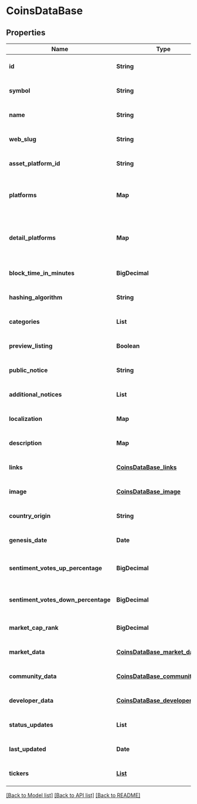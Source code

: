 # CoinsDataBase
## Properties

| Name | Type | Description | Notes |
|------------ | ------------- | ------------- | -------------|
| **id** | **String** | coin id | [optional] [default to null] |
| **symbol** | **String** | coin symbol | [optional] [default to null] |
| **name** | **String** | coin name | [optional] [default to null] |
| **web\_slug** | **String** | coin web slug | [optional] [default to null] |
| **asset\_platform\_id** | **String** | coin asset platform id | [optional] [default to null] |
| **platforms** | **Map** | coin asset platform and contract address | [optional] [default to null] |
| **detail\_platforms** | **Map** | detailed coin asset platform and contract address | [optional] [default to null] |
| **block\_time\_in\_minutes** | **BigDecimal** | blockchain block time in minutes | [optional] [default to null] |
| **hashing\_algorithm** | **String** | blockchain hashing algorithm | [optional] [default to null] |
| **categories** | **List** | coin categories | [optional] [default to null] |
| **preview\_listing** | **Boolean** | preview listing coin | [optional] [default to null] |
| **public\_notice** | **String** | public notice | [optional] [default to null] |
| **additional\_notices** | **List** | additional notices | [optional] [default to null] |
| **localization** | **Map** | coin name localization | [optional] [default to null] |
| **description** | **Map** | coin description | [optional] [default to null] |
| **links** | [**CoinsDataBase_links**](CoinsDataBase_links.md) |  | [optional] [default to null] |
| **image** | [**CoinsDataBase_image**](CoinsDataBase_image.md) |  | [optional] [default to null] |
| **country\_origin** | **String** | coin country of origin | [optional] [default to null] |
| **genesis\_date** | **Date** | coin genesis date | [optional] [default to null] |
| **sentiment\_votes\_up\_percentage** | **BigDecimal** | coin sentiment votes up percentage | [optional] [default to null] |
| **sentiment\_votes\_down\_percentage** | **BigDecimal** | coin sentiment votes down percentage | [optional] [default to null] |
| **market\_cap\_rank** | **BigDecimal** | coin rank by market cap | [optional] [default to null] |
| **market\_data** | [**CoinsDataBase_market_data**](CoinsDataBase_market_data.md) |  | [optional] [default to null] |
| **community\_data** | [**CoinsDataBase_community_data**](CoinsDataBase_community_data.md) |  | [optional] [default to null] |
| **developer\_data** | [**CoinsDataBase_developer_data**](CoinsDataBase_developer_data.md) |  | [optional] [default to null] |
| **status\_updates** | **List** | coin status updates | [optional] [default to null] |
| **last\_updated** | **Date** | coin last updated timestamp | [optional] [default to null] |
| **tickers** | [**List**](CoinsDataBase_tickers_inner.md) | coin tickers | [optional] [default to null] |

[[Back to Model list]](../README.md#documentation-for-models) [[Back to API list]](../README.md#documentation-for-api-endpoints) [[Back to README]](../README.md)

